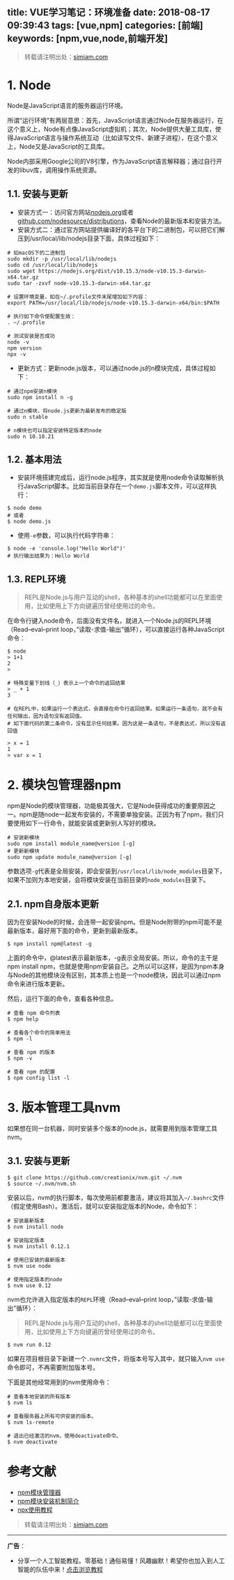 title: VUE学习笔记：环境准备
date: 2018-08-17 09:39:43
tags: [vue,npm]
categories: [前端]
keywords: [npm,vue,node,前端开发]
---


> 转载请注明出处：[simiam.com][1]

# 1. Node

Node是JavaScript语言的服务器运行环境。

所谓“运行环境”有两层意思：首先，JavaScript语言通过Node在服务器运行，在这个意义上，Node有点像JavaScript虚拟机；其次，Node提供大量工具库，使得JavaScript语言与操作系统互动（比如读写文件、新建子进程），在这个意义上，Node又是JavaScript的工具库。

Node内部采用Google公司的V8引擎，作为JavaScript语言解释器；通过自行开发的libuv库，调用操作系统资源。

## 1.1. 安装与更新

* 安装方式一：访问官方网站[nodejs.org][6]或者[github.com/nodesource/distributions][7]，查看Node的最新版本和安装方法。
* 安装方式二：通过官方网站提供编译好的各平台下的二进制包，可以把它们解压到/usr/local/lib/nodejs目录下面，具体过程如下：

<!--More-->

```
# 如macOS下的二进制包
sudo mkdir -p /usr/local/lib/nodejs
sudo cd /usr/local/lib/nodejs
sudo wget https://nodejs.org/dist/v10.15.3/node-v10.15.3-darwin-x64.tar.gz
sudo tar -zxvf node-v10.15.3-darwin-x64.tar.gz

# 设置环境变量，如在~/.profile文件末尾增加如下内容：
export PATH=/usr/local/lib/nodejs/node-v10.15.3-darwin-x64/bin:$PATH

# 执行如下命令使配置生效：
. ~/.profile

# 测试安装是否成功
node -v
npm version
npx -v

```

* 更新方式：更新node.js版本，可以通过node.js的n模块完成，具体过程如下：

```
# 通过npm安装n模块
sudo npm install n -g

# 通过n模块，将node.js更新为最新发布的稳定版
sudo n stable

# n模块也可以指定安装特定版本的node
sudo n 10.10.21
```

## 1.2. 基本用法

* 安装环境搭建完成后，运行node.js程序，其实就是使用node命令读取解析执行JavaScript脚本。比如当前目录存在一个`demo.js`脚本文件，可以这样执行：

```
$ node demo
# 或者
$ node demo.js
```

* 使用`-e`参数，可以执行代码字符串：

```
$ node -e 'console.log("Hello World")'
# 执行输出结果为：Hello World
```

## 1.3. REPL环境

> REPL是Node.js与用户互动的shell，各种基本的shell功能都可以在里面使用，比如使用上下方向键遍历曾经使用过的命令。

在命令行键入node命令，后面没有文件名，就进入一个Node.js的REPL环境（Read–eval–print loop，”读取-求值-输出”循环），可以直接运行各种JavaScript命令：

```
$ node
> 1+1
2
>

# 特殊变量下划线（_）表示上一个命令的返回结果
> _ + 1
3

# 在REPL中，如果运行一个表达式，会直接在命令行返回结果。如果运行一条语句，就不会有任何输出，因为语句没有返回值。
# 如下面代码的第二条命令，没有显示任何结果。因为这是一条语句，不是表达式，所以没有返回值

> x = 1
1
> var x = 1

```


# 2. 模块包管理器npm

npm是Node的模块管理器，功能极其强大，它是Node获得成功的重要原因之一。npm是随node一起发布安装的，不需要单独安装。正因为有了npm，我们只要使用如下一行命令，就能安装或更新别人写好的模块。

```
# 安装新模块
sudo npm install module_name@version [-g]
# 更新新模块
sudo npm update module_name@version [-g]
```
参数选项`-g`代表是全局安装，即会安装到`/usr/local/lib/node_modules`目录下，如果不加则为本地安装，会将模块安装在当前目录的`node_modules`目录下。

## 2.1. npm自身版本更新
因为在安装Node的时候，会连带一起安装npm。但是Node附带的npm可能不是最新版本，最好用下面的命令，更新到最新版本。

```
$ npm install npm@latest -g
```

上面的命令中，@latest表示最新版本，-g表示全局安装。所以，命令的主干是npm install npm，也就是使用npm安装自己。之所以可以这样，是因为npm本身与Node的其他模块没有区别，其本质上也是一个node模块，因此可以通过npm命令来进行版本更新。

然后，运行下面的命令，查看各种信息。

```
# 查看 npm 命令列表
$ npm help

# 查看各个命令的简单用法
$ npm -l

# 查看 npm 的版本
$ npm -v

# 查看 npm 的配置
$ npm config list -l
```

# 3. 版本管理工具nvm

如果想在同一台机器，同时安装多个版本的node.js，就需要用到版本管理工具nvm。

## 3.1. 安装与更新

```
$ git clone https://github.com/creationix/nvm.git ~/.nvm
$ source ~/.nvm/nvm.sh
```

安装以后，nvm的执行脚本，每次使用前都要激活，建议将其加入`~/.bashrc`文件（假定使用Bash）。激活后，就可以安装指定版本的Node，命令如下：

```
# 安装最新版本
$ nvm install node

# 安装指定版本
$ nvm install 0.12.1

# 使用已安装的最新版本
$ nvm use node

# 使用指定版本的node
$ nvm use 0.12
```

nvm也允许进入指定版本的`REPL`环境（Read–eval–print loop，”读取-求值-输出”循环）：

> REPL是Node.js与用户互动的shell，各种基本的shell功能都可以在里面使用，比如使用上下方向键遍历曾经使用过的命令。

```
$ nvm run 0.12
```

如果在项目根目录下新建一个`.nvmrc`文件，将版本号写入其中，就只输入`nvm use`命令即可，不再需要附加版本号。

下面是其他经常用到的nvm使用命令：

```
# 查看本地安装的所有版本
$ nvm ls

# 查看服务器上所有可供安装的版本。
$ nvm ls-remote

# 退出已经激活的nvm，使用deactivate命令。
$ nvm deactivate
```

# 参考文献

* [npm模块管理器][2]
* [npm模块安装机制简介][3]
* [npx使用教程][4]


> 转载请注明出处：[simiam.com][1]

---
**广告**：

* 分享一个人工智能教程。零基础！通俗易懂！风趣幽默！希望你也加入到人工智能的队伍中来！[点击浏览教程][5]


[1]: http://simiam.com
[2]: http://javascript.ruanyifeng.com/nodejs/npm.html
[3]: http://www.ruanyifeng.com/blog/2016/01/npm-install.html
[4]: http://www.ruanyifeng.com/blog/2019/02/npx.html
[5]: http://www.captainbed.net/blog-free
[6]: https://nodejs.org/en/
[7]: https://github.com/nodesource/distributions




